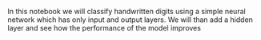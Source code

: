 In this notebook we will classify handwritten digits using a simple neural network which has only input and output layers. We will than add a hidden layer and see how the performance of the model improves
